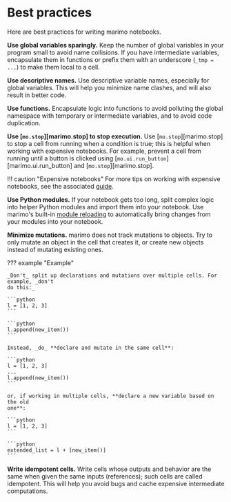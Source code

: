 # Best practices

Here are best practices for writing marimo notebooks.

**Use global variables sparingly.** Keep the number of global variables in your
program small to avoid name collisions. If you have intermediate variables,
encapsulate them in functions or prefix them with an underscore (`_tmp = ...`) to
make them local to a cell.

**Use descriptive names.** Use descriptive variable names, especially for
global variables. This will help you minimize name clashes, and will also
result in better code.

**Use functions.** Encapsulate logic into functions to avoid polluting the
global namespace with
temporary or intermediate variables, and to avoid code duplication.

**Use [`mo.stop`][marimo.stop] to stop execution.** Use [`mo.stop`][marimo.stop]
to stop a cell from running when a condition is true; this is helpful
when working with expensive notebooks. For example, prevent a cell from running
until a button is clicked using [`mo.ui.run_button`][marimo.ui.run_button] and
[`mo.stop`][marimo.stop].

!!! caution "Expensive notebooks"
    For more tips on working with expensive notebooks, see the
    associated [guide](../guides/expensive_notebooks.md).

**Use Python modules.** If your notebook gets too long, split complex logic
into helper Python modules and import them into your notebook. Use marimo's
built-in [module
reloading](../guides/configuration/runtime_configuration.md#on-module-change)
to automatically bring changes from your modules into your notebook.

**Minimize mutations.** marimo does not track mutations to objects. Try to
only mutate an object in the cell that creates it, or create new objects
instead of mutating existing ones.

??? example "Example"

    _Don't_ split up declarations and mutations over multiple cells. For example, _don't
    do this:_

    ```python
    l = [1, 2, 3]
    ```

    ```python
    l.append(new_item())
    ```

    Instead, _do_ **declare and mutate in the same cell**:

    ```python
    l = [1, 2, 3]
    ...
    l.append(new_item())
    ```

    or, if working in multiple cells, **declare a new variable based on the old
    one**:

    ```python
    l = [1, 2, 3]
    ```

    ```python
    extended_list = l + [new_item()]
    ```

**Write idempotent cells.**
Write cells whose outputs and behavior are the same
when given the same inputs (references); such cells are called idempotent. This
will help you avoid bugs and cache expensive intermediate computations.
